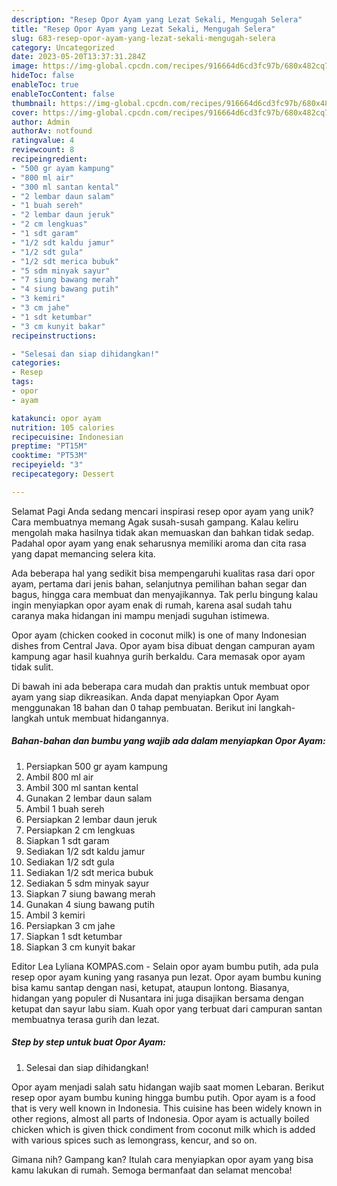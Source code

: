 ```yaml
---
description: "Resep Opor Ayam yang Lezat Sekali, Mengugah Selera"
title: "Resep Opor Ayam yang Lezat Sekali, Mengugah Selera"
slug: 683-resep-opor-ayam-yang-lezat-sekali-mengugah-selera
category: Uncategorized
date: 2023-05-20T13:37:31.284Z
image: https://img-global.cpcdn.com/recipes/916664d6cd3fc97b/680x482cq70/opor-ayam-foto-resep-utama.jpg
hideToc: false
enableToc: true
enableTocContent: false
thumbnail: https://img-global.cpcdn.com/recipes/916664d6cd3fc97b/680x482cq70/opor-ayam-foto-resep-utama.jpg
cover: https://img-global.cpcdn.com/recipes/916664d6cd3fc97b/680x482cq70/opor-ayam-foto-resep-utama.jpg
author: Admin
authorAv: notfound
ratingvalue: 4
reviewcount: 8
recipeingredient:
- "500 gr ayam kampung"
- "800 ml air"
- "300 ml santan kental"
- "2 lembar daun salam"
- "1 buah sereh"
- "2 lembar daun jeruk"
- "2 cm lengkuas"
- "1 sdt garam"
- "1/2 sdt kaldu jamur"
- "1/2 sdt gula"
- "1/2 sdt merica bubuk"
- "5 sdm minyak sayur"
- "7 siung bawang merah"
- "4 siung bawang putih"
- "3 kemiri"
- "3 cm jahe"
- "1 sdt ketumbar"
- "3 cm kunyit bakar"
recipeinstructions:

- "Selesai dan siap dihidangkan!"
categories:
- Resep
tags:
- opor
- ayam

katakunci: opor ayam 
nutrition: 105 calories
recipecuisine: Indonesian
preptime: "PT15M"
cooktime: "PT53M"
recipeyield: "3"
recipecategory: Dessert

---
```



Selamat Pagi Anda sedang mencari inspirasi resep opor ayam yang unik? Cara membuatnya memang Agak susah-susah gampang. Kalau keliru mengolah maka hasilnya tidak akan memuaskan dan bahkan tidak sedap. Padahal opor ayam yang enak seharusnya memiliki aroma dan cita rasa yang dapat memancing selera kita.


Ada beberapa hal yang sedikit bisa mempengaruhi kualitas rasa dari opor ayam, pertama dari jenis bahan, selanjutnya pemilihan bahan segar dan bagus, hingga cara membuat dan menyajikannya. Tak perlu bingung kalau ingin menyiapkan opor ayam enak di rumah, karena asal sudah tahu caranya maka hidangan ini mampu menjadi suguhan istimewa.

Opor ayam (chicken cooked in coconut milk) is one of many Indonesian dishes from Central Java. Opor ayam bisa dibuat dengan campuran ayam kampung agar hasil kuahnya gurih berkaldu. Cara memasak opor ayam tidak sulit.


Di bawah ini ada beberapa cara mudah dan praktis untuk membuat opor ayam yang siap dikreasikan. Anda dapat menyiapkan Opor Ayam menggunakan 18 bahan dan 0 tahap pembuatan. Berikut ini langkah-langkah untuk membuat hidangannya.

<!--inarticleads1-->

##### Bahan-bahan dan bumbu yang wajib ada dalam menyiapkan Opor Ayam:

1. Persiapkan 500 gr ayam kampung
1. Ambil 800 ml air
1. Ambil 300 ml santan kental
1. Gunakan 2 lembar daun salam
1. Ambil 1 buah sereh
1. Persiapkan 2 lembar daun jeruk
1. Persiapkan 2 cm lengkuas
1. Siapkan 1 sdt garam
1. Sediakan 1/2 sdt kaldu jamur
1. Sediakan 1/2 sdt gula
1. Sediakan 1/2 sdt merica bubuk
1. Sediakan 5 sdm minyak sayur
1. Siapkan 7 siung bawang merah
1. Gunakan 4 siung bawang putih
1. Ambil 3 kemiri
1. Persiapkan 3 cm jahe
1. Siapkan 1 sdt ketumbar
1. Siapkan 3 cm kunyit bakar


Editor Lea Lyliana KOMPAS.com - Selain opor ayam bumbu putih, ada pula resep opor ayam kuning yang rasanya pun lezat. Opor ayam bumbu kuning bisa kamu santap dengan nasi, ketupat, ataupun lontong. Biasanya, hidangan yang populer di Nusantara ini juga disajikan bersama dengan ketupat dan sayur labu siam. Kuah opor yang terbuat dari campuran santan membuatnya terasa gurih dan lezat. 

<!--inarticleads2-->

##### Step by step untuk buat Opor Ayam:


1. Selesai dan siap dihidangkan!

Opor ayam menjadi salah satu hidangan wajib saat momen Lebaran. Berikut resep opor ayam bumbu kuning hingga bumbu putih. Opor ayam is a food that is very well known in Indonesia. This cuisine has been widely known in other regions, almost all parts of Indonesia. Opor ayam is actually boiled chicken which is given thick condiment from coconut milk which is added with various spices such as lemongrass, kencur, and so on. 

Gimana nih? Gampang kan? Itulah cara menyiapkan opor ayam yang bisa kamu lakukan di rumah. Semoga bermanfaat dan selamat mencoba!
